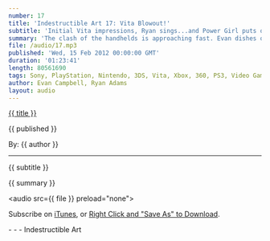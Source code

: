 ```yaml
---
number: 17
title: 'Indestructible Art 17: Vita Blowout!'
subtitle: 'Initial Vita impressions, Ryan sings...and Power Girl puts on more clothes?'
summary: 'The clash of the handhelds is approaching fast. Evan dishes out his initial thoughts on the Vita after playing Uncharted: Golden Abyss, Little Deviants, Wipeout, and Super Stardust Delta. Ryan hits a high note, picks your pull, and talks Point 2. In other news, we don’t know anything about Doctor Who or Smallville.'
file: /audio/17.mp3
published: 'Wed, 15 Feb 2012 00:00:00 GMT'
duration: '01:23:41'
length: 80561690
tags: Sony, PlayStation, Nintendo, 3DS, Vita, Xbox, 360, PS3, Video Games, Comics, games, Indestructible Art, Valve, Marvel, DC, Y the Last Man, Sony, SEN, PSN, Diablo, Power Girl, Blizzard, Point 2, Uncharted, Wipeout, Super Stardust
author: Evan Campbell, Ryan Adams
layout: audio
---
```


<a href="../episodes/{{ number }}.html" class='postTitleLink'><p class='postTitle'>{{ title }}</p></a>
<p class='postPublished'>{{ published }}</p>
<p class='postAuthor'>By: {{ author }}</p>
<hr>
{{ subtitle }}  
  
{{ summary }}  

<audio src={{ file }} preload="none"></audio>
<p class='subLinks'>Subscribe on <a href='http://bit.ly/iapodcast'>iTunes</a>, or <a href={{ file }}>Right Click and "Save As" to Download</a>.</p>
- - -
Indestructible Art
